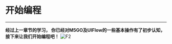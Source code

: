 # 开始编程
___________________________________
__经过上一章节的学习， 你已经对M5GO及UIFlow的一些基本操作有了初步认知，接下来让我们开始编程吧！__
![F2](../image/Poster/F2.jpg)